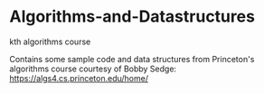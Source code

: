 # Algorithms-and-Datastructures
kth algorithms course

Contains some sample code and data structures from Princeton's algorithms course courtesy of Bobby Sedge:
https://algs4.cs.princeton.edu/home/
